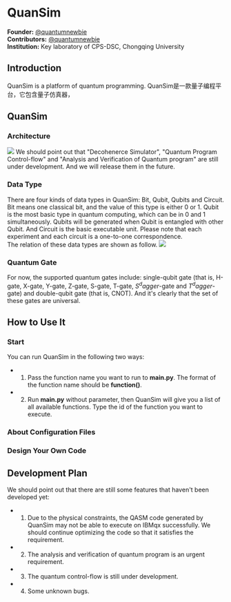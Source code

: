 # QuanSim
**Founder:** [@quantumnewbie](https://github.com/zhangxin20121923)  <br/>
**Contributors:** [@quantumnewbie](https://github.com/zhangxin20121923)  <br/>
**Institution:** Key laboratory of CPS-DSC, Chongqing University
## Introduction
QuanSim is a platform of quantum programming. QuanSim是一款量子编程平台，它包含量子仿真器，
## QuanSim
### Architecture
![](https://raw.githubusercontent.com/zhangxin20121923/QuanSim/master/pic/QuanSim-FrameWork.png) 
We should point out that "Decohenerce Simulator", "Quantum Program Control-flow" and "Analysis and Verification of Quantum program" are still under development. And we will release them in the future.

### Data Type
There are four kinds of data types in QuanSim: Bit, Qubit, Qubits and Circuit. Bit means one classical bit, and the value of this type is either 0 or 1. Qubit is the most basic type in quantum computing, which can be in 0 and 1 simultaneously. Qubits will be generated when Qubit is entangled with other Qubit. And Circuit is the basic executable unit. Please note that each experiment and each circuit is a one-to-one correspondence.<br/>
The relation of these data types are shown as follow.
![](https://raw.githubusercontent.com/zhangxin20121923/QuanSim/master/pic/QuanSim-datatype.png) 

### Quantum Gate
For now, the supported quantum gates include: single-qubit gate (that is, H-gate, X-gate, Y-gate, Z-gate, S-gate, T-gate, $S^dagger$-gate and $T^dagger$-gate) and double-qubit gate (that is, CNOT). And it's clearly that the set of these gates are universal. <br/>

## How to Use It
### Start
You can run QuanSim in the following two ways:<br/>
* 1. Pass the function name you want to run to **main.py**. The format of the function name should be **function()**. <br/>
* 2. Run **main.py** without parameter, then QuanSim will give you a list of all available functions. Type the id of the function you want to execute.<br/>

### About Configuration Files

### Design Your Own Code

## Development Plan
We should point out that there are still some features that haven't been developed yet:
* 1. Due to the physical constraints, the QASM code generated by QuanSim  may not be able to execute on IBMqx successfully. We should continue optimizing the code so that it satisfies the requirement.<br/>
* 2. The analysis and verification of quantum program is an urgent requirement. <br/>
* 3. The quantum control-flow is still under development.<br/>
* 4. Some unknown bugs.<br/>

